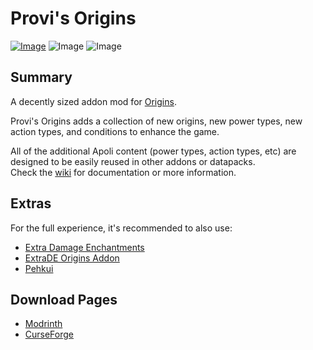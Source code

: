# Provi's Origins
[![Image](https://img.shields.io/badge/license-Apache2.0-orange?style=flat-square)](https://github.com/Provismet/Provi-Origins/blob/1.19/LICENSE)
![Image](https://img.shields.io/badge/environment-both-4caf50?style=flat-square)
![Image](https://img.shields.io/badge/mod%20loader-fabric-d64541?style=flat-square)

## Summary
A decently sized addon mod for [Origins](https://github.com/apace100/origins-fabric).

Provi's Origins adds a collection of new origins, new power types, new action types, and conditions to enhance the game.  

All of the additional Apoli content (power types, action types, etc) are designed to be easily reused in other addons or datapacks.  
Check the [wiki](https://github.com/Provismet/Provi-Origins/wiki) for documentation or more information.

## Extras
For the full experience, it's recommended to also use:
- [Extra Damage Enchantments](https://github.com/Provismet/Extra-Damage-Enchantments)
- [ExtraDE Origins Addon](https://github.com/Provismet/ExtraDE-Origins-Addon)
- [Pehkui](https://github.com/Virtuoel/Pehkui)

## Download Pages
- [Modrinth](https://modrinth.com/mod/provis-origins)
- [CurseForge](https://www.curseforge.com/minecraft/mc-mods/provis-origins)
